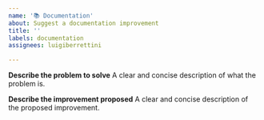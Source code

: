 ```yaml
---
name: '📚 Documentation'
about: Suggest a documentation improvement
title: ''
labels: documentation
assignees: luigiberrettini

---
```


**Describe the problem to solve**
A clear and concise description of what the problem is.

**Describe the improvement proposed**
A clear and concise description of the proposed improvement.